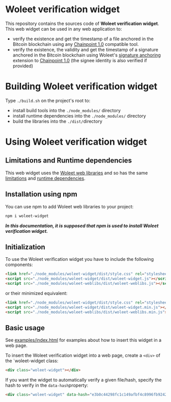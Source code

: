 # Woleet verification widget

This repository contains the sources code of **Woleet verification widget**.
This web widget can be used in any web application to:
- verify the existence and get the timestamp of a file anchored in the Bitcoin blockchain using any [Chainpoint 1.0](http://www.chainpoint.org/#v1x) compatible tool.</li>
- verify the existence, the validity and get the timestamp of a signature anchored in the Bitcoin blockchain using Woleet's <a href="https://medium.com/@woleet/beyond-data-anchoring-bee867d9be3a">signature anchoring</a> extension to [Chainpoint 1.0](http://www.chainpoint.org/#v1x) (the signee identity is also verified if provided)</li>

# Building Woleet verification widget

Type `./build.sh` on the project's root to:
- install build tools into the `./node_modules/` directory
- install runtime dependencies into the `./node_modules/` directory
- build the libraries into the `./dist/`directory

# Using Woleet verification widget

## Limitations and Runtime dependencies

This web widget uses the [Woleet web libraries](https://github.com/woleet/woleet-weblibs) and so has the same
[limitations](https://github.com/woleet/woleet-weblibs#limitations) and [runtime dependencies](https://github.com/woleet/woleet-weblibs#runtime-dependencies).

## Installation using npm

You can use npm to add Woleet web libraries to your project:

```bash
npm i woleet-widget
```
***In this documentation, it is supposed that npm is used to install Woleet verification widget.***

## Initialization

To use the Woleet verification widget you have to include the following components:

```html
<link href="./node_modules/woleet-widget/dist/style.css" rel="stylesheet">
<script src="./node_modules/woleet-widget/dist/woleet-widget.js"></script>
<script src="./node_modules/woleet-weblibs/dist/woleet-weblibs.js"></script>
```

or their minimized equivalent:

```html
<link href="./node_modules/woleet-widget/dist/style.css" rel="stylesheet">
<script src="./node_modules/woleet-widget/dist/woleet-widget.min.js"></script>
<script src="./node_modules/woleet-weblibs/dist/woleet-weblibs.min.js"></script>
```

## Basic usage

See [examples/index.html](examples/index.html) for examples about how to insert this widget in a web page.

To insert the Woleet verification widget into a web page, create a `<div>` of the `woleet-widget class:

```html
<div class="woleet-widget"></div>
```

If you want the widget to automatically verify a given file/hash, specify the hash to verify in the `data-hash`property:

```html
<div class="woleet-widget" data-hash="e3b0c44298fc1c149afbf4c8996fb92427ae41e4649b934ca495991b7852b855"></div>
```
